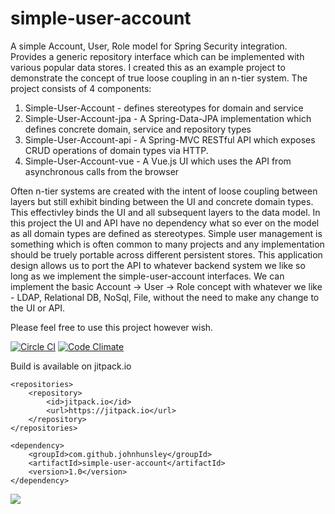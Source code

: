 # simple-user-account
A simple Account, User, Role model for Spring Security integration. Provides a generic repository interface which can be implemented with various popular data stores. I created this as an example project to demonstrate the concept of true loose coupling in an n-tier system. The project consists of 4 components:

1. Simple-User-Account - defines stereotypes for domain and service
2. Simple-User-Account-jpa - A Spring-Data-JPA implementation which defines concrete domain, service and repository types
3. Simple-User-Account-api - A Spring-MVC RESTful API which exposes CRUD operations of domain types via HTTP. 
4. Simple-User-Account-vue - A Vue.js UI which uses the API from asynchronous calls from the browser

Often n-tier systems are created with the intent of loose coupling between layers but still exhibit binding between the UI and concrete domain types. This effectivley binds the UI and all subsequent layers to the data model. In this project the UI and API have no dependency what so ever on the model as all domain types are defined as stereotypes. Simple user management is something which is often common to many projects and any implementation should be truely portable across different persistent stores. This application design allows us to port the API to whatever backend system we like so long as we implement the simple-user-account interfaces. We can implement the basic Account -> User -> Role concept with whatever we like - LDAP, Relational DB, NoSql, File, without the need to make any change to the UI or API.

Please feel free to use this project however wish.

[![Circle CI](https://circleci.com/gh/johnhunsley/simple-user-account.svg?style=svg)](https://circleci.com/gh/johnhunsley/simple-user-account)
[![Code Climate](https://codeclimate.com/github/johnhunsley/simple-user-account/badges/gpa.svg)](https://codeclimate.com/github/johnhunsley/simple-user-account)

Build is available on jitpack.io

    <repositories>
		<repository>
		    <id>jitpack.io</id>
		    <url>https://jitpack.io</url>
		</repository>
    </repositories>

    <dependency>
	    <groupId>com.github.johnhunsley</groupId>
	    <artifactId>simple-user-account</artifactId>
	    <version>1.0</version>
	</dependency>

[![](https://jitpack.io/v/johnhunsley/simple-user-account.svg)](https://jitpack.io/#johnhunsley/simple-user-account)
